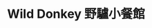 ---
title: "Wild Donkey 野驢小餐館"
description: "Wild Donkey 野驢小餐館"
layout: shop
keywords:
  - 美食競賽
  - 台灣美食
  - 美食精選
datePublished: "2025-06-30"
dateModified: "2025-07-07"
city: "台北市"
district: "大安區"
address: "台北市大安區忠孝東路四段216巷33弄5號"
phone: "0912390398"
geo: "25.03951681804265, 121.55340180993367"
google_map: "https://maps.app.goo.gl/x6RT7re7sQajWu8R9"
footinder: "https://footinder.com.tw/%E5%8F%B0%E5%8C%97%E5%B8%82%E5%A4%A7%E5%AE%89%E5%8D%80/13159/"
official: "https://www.wilddonkey.tw/"
award:
  - name: "500盤"
    year: "2024"
    entries:
      - dishes:
          - "野生龍蝦雨櫻桃番茄起司疙瘩"
          - "伏特加番茄奶油水管麵與章魚"
          - "蒸海蛤與透抽和黃瓜濃湯"

---